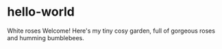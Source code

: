 # hello-world
White roses
Welcome! Here's my tiny cosy garden, full of gorgeous roses and humming bumblebees.
